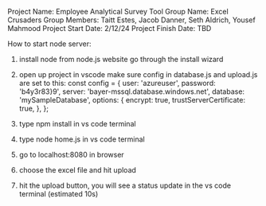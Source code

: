 Project Name: Employee Analytical Survey Tool
Group Name: Excel Crusaders
Group Members: Taitt Estes, Jacob Danner, Seth Aldrich, Yousef Mahmood
Project Start Date: 2/12/24
Project Finish Date: TBD

How to start node server: 
1. install node from node.js website
   go through the install wizard

2. open up project in vscode
   make sure config in database.js and upload.js are set to this:
const config = {
  user: 'azureuser',
  password: 'b4y3r83}9',
  server: 'bayer-mssql.database.windows.net',
  database: 'mySampleDatabase',
  options: {
    encrypt: true,
    trustServerCertificate: true,
  },
};

3. type npm install in vs code terminal
4. type node home.js in vs code terminal
5. go to localhost:8080 in browser
6. choose the excel file and hit upload
7. hit the upload button, you will see a status update in the vs code terminal (estimated 10s)
